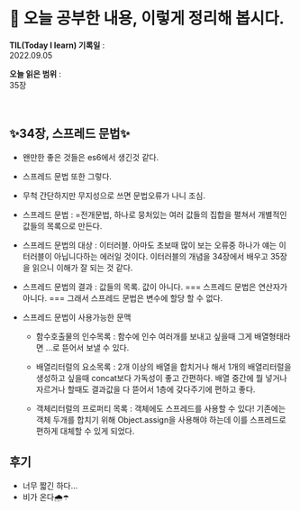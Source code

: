 # 📕 오늘 공부한 내용, 이렇게 정리해 봅시다.

**TIL(Today I learn) 기록일** : <br>
2022.09.05

**오늘 읽은 범위** : <br>
35장

<br>

## ✨**34장, 스프레드 문법**✨

- 왠만한 좋은 것들은 es6에서 생긴것 같다.
- 스프레드 문법 또한 그렇다.
- 무척 간단하지만 무지성으로 쓰면 문법오류가 나니 조심.

- 스프레드 문법 : =전개문법, 하나로 뭉처있는 여러 값들의 집합을 펼쳐서 개별적인 값들의 목록으로 만든다.

- 스프레드 문법의 대상 : 이터러블. 아마도 초보때 많이 보는 오류중 하나가 얘는 이터러블이 아닙니다하는 에러일 것이다. 이터러블의 개념을 34장에서 배우고 35장을 읽으니 이해가 잘 되는 것 같다.

- 스프레드 문법의 결과 : 값들의 목록. 값이 아니다. === 스프레드 문법은 연산자가 아니다. === 그래서 스프레드 문법은 변수에 할당 할 수 없다.

- 스프레드 문법이 사용가능한 문맥

  - 함수호출물의 인수목록 : 함수에 인수 여러개를 보내고 싶을때 그게 배열형태라면 ...로 뜯어서 보낼 수 있다.

  - 배열리터럴의 요소목록 : 2개 이상의 배열을 합치거나 해서 1개의 배열리터럴을 생성하고 싶을때 concat보다 가독성이 좋고 간편하다. 배열 중간에 뭘 넣거나 자르거나 할때도 결과값을 다 뜯어서 1층에 갖다주기에 편하고 좋다.

  - 객체리터럴의 프로퍼티 목록 : 객체에도 스프레드를 사용할 수 있다! 기존에는 객체 두개를 합치기 위해 Object.assign을 사용해야 하는데 이를 스프레드로 편하게 대체할 수 있게 되었다.

## 후기

- 너무 짧긴 하다...
- 비가 온다🌧️☂️
